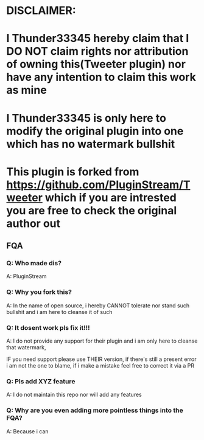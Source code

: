 # DISCLAIMER:

# I Thunder33345 hereby claim that I DO NOT claim rights nor attribution of owning this(Tweeter plugin) nor have any intention to claim this work as mine

# I Thunder33345 is only here to modify the original plugin into one which has no watermark bullshit

# This plugin is forked from https://github.com/PluginStream/Tweeter which if you are intrested you are free to check the original author out

## FQA

### Q: Who made dis?

A: PluginStream

### Q: Why you fork this?

A: In the name of open source, i hereby CANNOT tolerate nor stand such bullshit and i am here to cleanse it of such

### Q: It dosent work pls fix it!!!

A: I do not provide any support for their plugin and i am only here to cleanse that watermark,

IF you need support please use THEIR version, if there's still a present error i am not the one to blame, if i make a mistake feel free to correct it via a PR

### Q: Pls add XYZ feature

A: I do not maintain this repo nor will add any features

### Q: Why are you even adding more pointless things into the FQA?

A: Because i can
